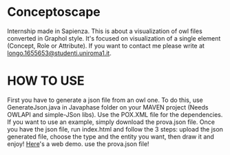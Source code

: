 # Conceptoscape
Internship made in Sapienza. This is about a visualization of owl files converted in Graphol style.
It's focused on visualization of a single element (Concept, Role or Attribute).
If you want to contact me please write at longo.1655653@studenti.uniroma1.it.

# HOW TO USE
First you have to generate a json file from an owl one. To do this, use GenerateJson.java in Javaphase folder on your MAVEN project (Needs OWLAPI and simple-JSon libs). Use the POX.XML file for the dependencies. If you want to use an example, simply download the prova.json file.
Once you have the json file, run index.html and follow the 3 steps: upload the json generated file, choose the type and the entity you want, then draw it and enjoy!
[Here](https://1655653.github.io/)'s a web demo. use the prova.json file!
